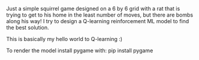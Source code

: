 Just a simple squirrel game designed on a 6 by 6 grid with a rat that is trying to get to his home in the least number of moves, 
but there are bombs along his way! I try to design a Q-learning reinforcement ML model to find the best solution. 

This is basically my hello world to Q-learning :)

To render the model install pygame with:
pip install pygame
